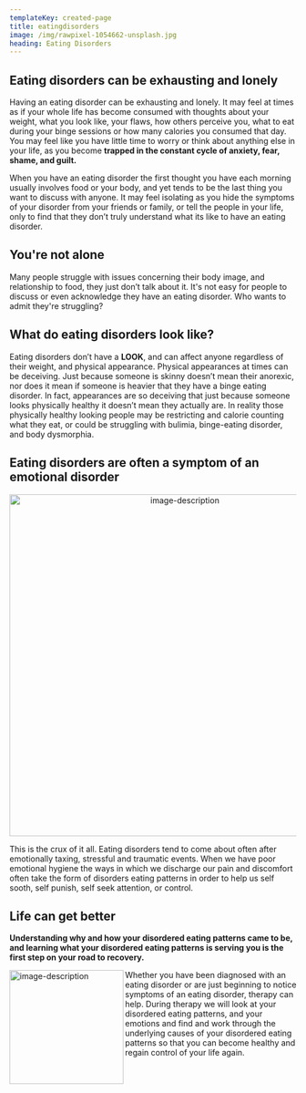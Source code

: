 ```yaml
---
templateKey: created-page
title: eatingdisorders
image: /img/rawpixel-1054662-unsplash.jpg
heading: Eating Disorders
---
```

## Eating disorders can be exhausting and lonely

Having an eating disorder can be exhausting and lonely. It may feel at times as if your whole life has become consumed with thoughts about your weight, what you look like, your flaws, how others perceive you, what to eat during your binge sessions or how many calories you consumed that day. You may feel like you have little time to worry or think about anything else in your life, as you become **trapped in the constant cycle of anxiety, fear, shame, and guilt.**

When you have an eating disorder the first thought you have each morning usually involves food or your body, and yet tends to be the last thing you want to discuss with anyone. It may feel isolating as you hide the symptoms of your disorder from your friends or family, or tell the people in your life, only to find that they don’t truly understand what its like to have an eating disorder. 

## You're not alone

Many people struggle with issues concerning their body image, and relationship to food, they just don’t talk about it. It's not easy for people to discuss or even acknowledge they have an eating disorder. Who wants to admit they're struggling? 

## What do eating disorders look like?

Eating disorders don’t have a **LOOK**, and  can affect anyone regardless of their weight, and physical appearance. Physical appearances at times can be deceiving. Just because someone is skinny doesn’t mean their anorexic, nor does it mean if someone is heavier that they have a binge eating disorder. In fact, appearances are so deceiving that just because someone looks physically healthy it doesn’t mean they actually are. In reality those physically healthy looking people may be restricting and calorie counting what they eat, or could be struggling with bulimia, binge-eating disorder, and body dysmorphia. 

## Eating disorders are often a symptom of an emotional disorder

<p align="center">
  <img src="/img/cristian-newman-141895-unsplash.jpg" alt="image-description" width="600" />
</p>

This is the crux of it all. Eating disorders tend to come about often after emotionally taxing, stressful and traumatic events. When we have poor emotional hygiene the ways in which we discharge our pain and discomfort often take the form of disorders eating patterns in order to help us self sooth, self punish, self seek attention, or control. 

## Life can get better

**Understanding why and how your disordered eating patterns came to be, and learning what your disordered eating patterns is serving you is the first step on your road to recovery.**

<img src="/img/kyle-loftus-592045-unsplash.jpg" alt="image-description" width="200" align="left" />

Whether you have been diagnosed with an eating disorder or are just beginning to notice symptoms of an eating disorder, therapy can help. During therapy we will look at your disordered eating patterns, and your emotions and find and work through the underlying causes of your disordered eating patterns so that you can become healthy and regain control of your life again.
